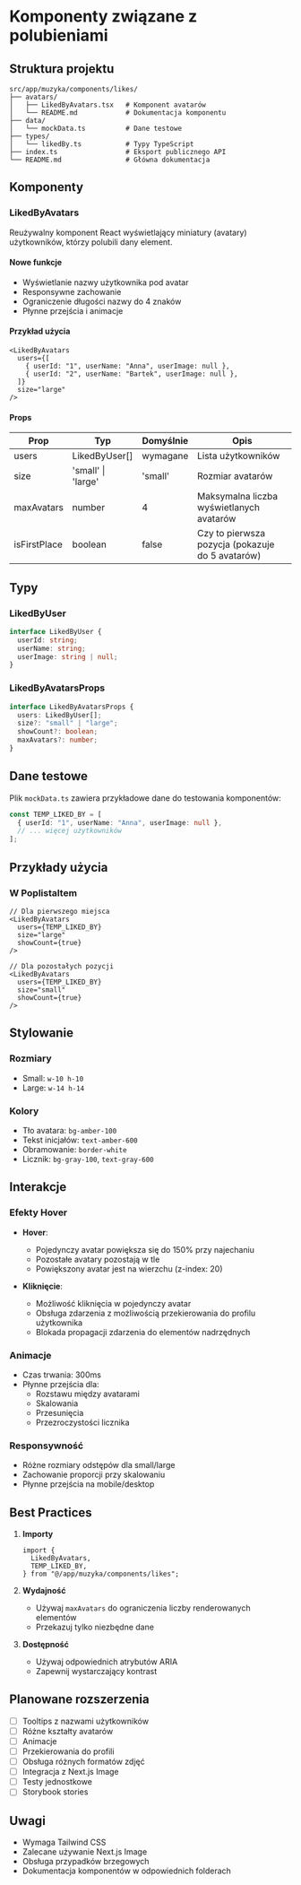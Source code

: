 # Komponenty związane z polubieniami

## Struktura projektu

```
src/app/muzyka/components/likes/
├── avatars/
│   ├── LikedByAvatars.tsx   # Komponent avatarów
│   └── README.md            # Dokumentacja komponentu
├── data/
│   └── mockData.ts          # Dane testowe
├── types/
│   └── likedBy.ts           # Typy TypeScript
├── index.ts                 # Eksport publicznego API
└── README.md                # Główna dokumentacja
```

## Komponenty

### LikedByAvatars

Reużywalny komponent React wyświetlający miniatury (avatary) użytkowników, którzy polubili dany element.

#### Nowe funkcje

- Wyświetlanie nazwy użytkownika pod avatar
- Responsywne zachowanie
- Ograniczenie długości nazwy do 4 znaków
- Płynne przejścia i animacje

#### Przykład użycia

```tsx
<LikedByAvatars
  users={[
    { userId: "1", userName: "Anna", userImage: null },
    { userId: "2", userName: "Bartek", userImage: null },
  ]}
  size="large"
/>
```

#### Props

| Prop         | Typ                | Domyślnie | Opis                                             |
| ------------ | ------------------ | --------- | ------------------------------------------------ |
| users        | LikedByUser[]      | wymagane  | Lista użytkowników                               |
| size         | 'small' \| 'large' | 'small'   | Rozmiar avatarów                                 |
| maxAvatars   | number             | 4         | Maksymalna liczba wyświetlanych avatarów         |
| isFirstPlace | boolean            | false     | Czy to pierwsza pozycja (pokazuje do 5 avatarów) |

## Typy

### LikedByUser

```typescript
interface LikedByUser {
  userId: string;
  userName: string;
  userImage: string | null;
}
```

### LikedByAvatarsProps

```typescript
interface LikedByAvatarsProps {
  users: LikedByUser[];
  size?: "small" | "large";
  showCount?: boolean;
  maxAvatars?: number;
}
```

## Dane testowe

Plik `mockData.ts` zawiera przykładowe dane do testowania komponentów:

```typescript
const TEMP_LIKED_BY = [
  { userId: "1", userName: "Anna", userImage: null },
  // ... więcej użytkowników
];
```

## Przykłady użycia

### W PoplistaItem

```tsx
// Dla pierwszego miejsca
<LikedByAvatars
  users={TEMP_LIKED_BY}
  size="large"
  showCount={true}
/>

// Dla pozostałych pozycji
<LikedByAvatars
  users={TEMP_LIKED_BY}
  size="small"
  showCount={true}
/>
```

## Stylowanie

### Rozmiary

- Small: `w-10 h-10`
- Large: `w-14 h-14`

### Kolory

- Tło avatara: `bg-amber-100`
- Tekst inicjałów: `text-amber-600`
- Obramowanie: `border-white`
- Licznik: `bg-gray-100`, `text-gray-600`

## Interakcje

### Efekty Hover

- **Hover**:

  - Pojedynczy avatar powiększa się do 150% przy najechaniu
  - Pozostałe avatary pozostają w tle
  - Powiększony avatar jest na wierzchu (z-index: 20)

- **Kliknięcie**:
  - Możliwość kliknięcia w pojedynczy avatar
  - Obsługa zdarzenia z możliwością przekierowania do profilu użytkownika
  - Blokada propagacji zdarzenia do elementów nadrzędnych

### Animacje

- Czas trwania: 300ms
- Płynne przejścia dla:
  - Rozstawu między avatarami
  - Skalowania
  - Przesunięcia
  - Przezroczystości licznika

### Responsywność

- Różne rozmiary odstępów dla small/large
- Zachowanie proporcji przy skalowaniu
- Płynne przejścia na mobile/desktop

## Best Practices

1. **Importy**

   ```tsx
   import {
     LikedByAvatars,
     TEMP_LIKED_BY,
   } from "@/app/muzyka/components/likes";
   ```

2. **Wydajność**

   - Używaj `maxAvatars` do ograniczenia liczby renderowanych elementów
   - Przekazuj tylko niezbędne dane

3. **Dostępność**
   - Używaj odpowiednich atrybutów ARIA
   - Zapewnij wystarczający kontrast

## Planowane rozszerzenia

- [ ] Tooltips z nazwami użytkowników
- [ ] Różne kształty avatarów
- [ ] Animacje
- [ ] Przekierowania do profili
- [ ] Obsługa różnych formatów zdjęć
- [ ] Integracja z Next.js Image
- [ ] Testy jednostkowe
- [ ] Storybook stories

## Uwagi

- Wymaga Tailwind CSS
- Zalecane używanie Next.js Image
- Obsługa przypadków brzegowych
- Dokumentacja komponentów w odpowiednich folderach
